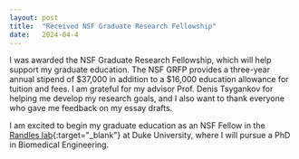 ```yaml
---
layout: post
title:  "Received NSF Graduate Research Fellowship"
date:   2024-04-4
---
```

I was awarded the NSF Graduate Research Fellowship, which will help support my graduate education. The NSF GRFP provides a three-year annual stipend of $37,000 in addition to a $16,000 education allowance for tuition and fees. I am grateful for my advisor Prof. Denis Tsygankov for helping me develop my research goals, and I also want to thank everyone who gave me feedback on my essay drafts. 

I am excited to begin my graduate education as an NSF Fellow in the [Randles lab](https://randleslab.pratt.duke.edu/){:target="_blank"} at Duke University, where I will pursue a PhD in Biomedical Engineering.
